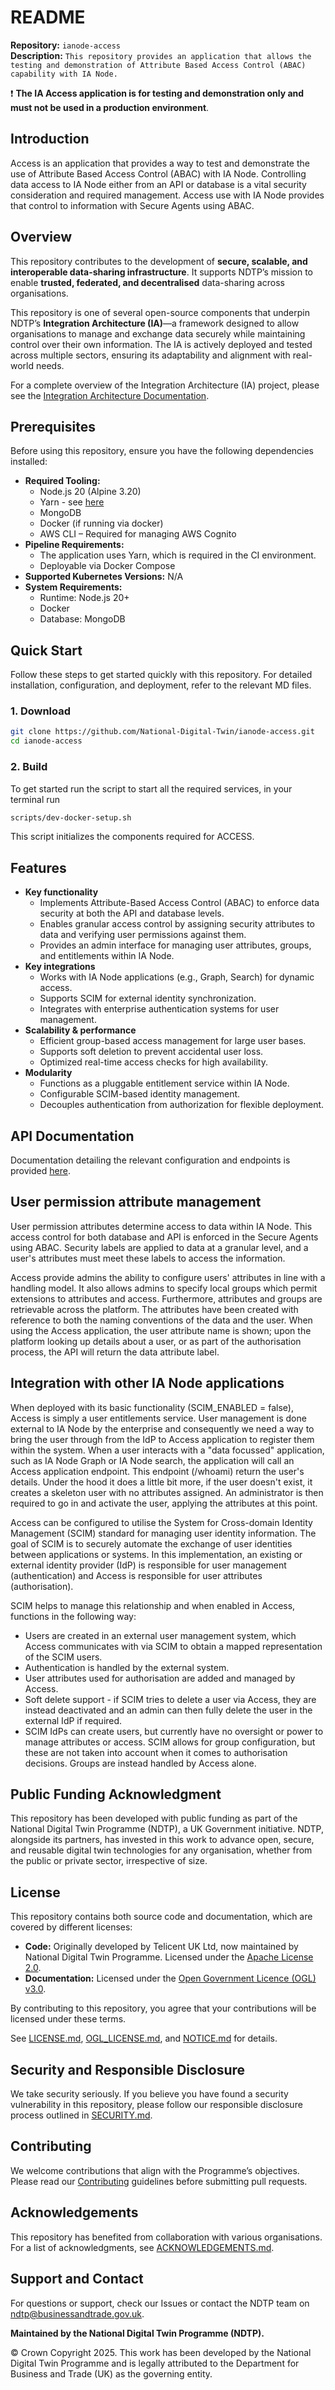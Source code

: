 # README

**Repository:** `ianode-access`   
**Description:** `This repository provides an application that allows the testing and demonstration of Attribute Based Access Control (ABAC) capability with IA Node.`

<!-- SPDX-License-Identifier: Apache-2.0 AND OGL-UK-3.0 -->

❗️ **The IA Access application is for testing and demonstration only and must not be used in a production environment**.

## Introduction
Access is an application that provides a way to test and demonstrate the use of Attribute Based Access Control (ABAC) with IA Node. Controlling data access to IA Node either from an API or database is a vital security consideration and required management. Access use with IA Node provides that control to information with Secure Agents using ABAC.

## Overview
This repository contributes to the development of **secure, scalable, and interoperable data-sharing infrastructure**. It supports NDTP’s mission to enable **trusted, federated, and decentralised** data-sharing across organisations.

This repository is one of several open-source components that underpin NDTP’s **Integration Architecture (IA)**—a framework designed to allow organisations to manage and exchange data securely while maintaining control over their own information. The IA is actively deployed and tested across multiple sectors, ensuring its adaptability and alignment with real-world needs.

For a complete overview of the Integration Architecture (IA) project, please see the [Integration Architecture Documentation](https://github.com/National-Digital-Twin/integration-architecture-documentation).

## Prerequisites
Before using this repository, ensure you have the following dependencies installed:
- **Required Tooling:**
  - Node.js 20 (Alpine 3.20)
  - Yarn - see [here](development.md)
  - MongoDB
  - Docker (if running via docker)
  - AWS CLI – Required for managing AWS Cognito
- **Pipeline Requirements:**
  - The application uses Yarn, which is required in the CI environment.
  - Deployable via Docker Compose
- **Supported Kubernetes Versions:** N/A
- **System Requirements:**
  - Runtime: Node.js 20+ 
  - Docker
  - Database: MongoDB

## Quick Start
Follow these steps to get started quickly with this repository. For detailed installation, configuration, and deployment, refer to the relevant MD files.

### 1. Download
```sh  
git clone https://github.com/National-Digital-Twin/ianode-access.git
cd ianode-access
```
### 2. Build
To get started run the script to start all the required services, in your terminal run

```sh
scripts/dev-docker-setup.sh
```
This script initializes the components required for ACCESS.

## Features
- **Key functionality**
  - Implements Attribute-Based Access Control (ABAC) to enforce data security at both the API and database levels. 
  - Enables granular access control by assigning security attributes to data and verifying user permissions against them. 
  - Provides an admin interface for managing user attributes, groups, and entitlements within IA Node.
- **Key integrations**
  - Works with IA Node applications (e.g., Graph, Search) for dynamic access. 
  - Supports SCIM for external identity synchronization. 
  - Integrates with enterprise authentication systems for user management.
- **Scalability & performance**
  - Efficient group-based access management for large user bases. 
  - Supports soft deletion to prevent accidental user loss. 
  - Optimized real-time access checks for high availability.
- **Modularity**
  - Functions as a pluggable entitlement service within IA Node. 
  - Configurable SCIM-based identity management. 
  - Decouples authentication from authorization for flexible deployment.

## API Documentation
Documentation detailing the relevant configuration and endpoints is provided [here](docs/api.md).

## User permission attribute management
User permission attributes determine access to data within IA Node. This
access control for both database and API is enforced in the Secure Agents using
ABAC. Security labels are applied to data at a granular level, and a user's
attributes must meet these labels to access the information.

Access provide admins the ability to configure users' attributes in line with a
handling model. It also allows admins to specify local groups which permit
extensions to attributes and access. Furthermore, attributes and groups are
retrievable across the platform. The attributes have been created with
reference to both the naming conventions of the data and the user. When using
the Access application, the user attribute name is shown; upon the platform
looking up details about a user, or as part of the authorisation process, the
API will return the data attribute label.

## Integration with other IA Node applications
When deployed with its basic functionality (SCIM_ENABLED = false), Access is simply
a user entitlements service. User management is done external to IA Node by the
enterprise and consequently we need a way to bring the user through from the IdP
to Access application to register them within the system. When a user interacts with a "data
focussed" application, such as IA Node Graph or IA Node search, the application
will call an Access application endpoint. This endpoint (/whoami) return the user's details.
Under the hood it does a little bit more, if the user doesn't exist, it creates
a skeleton user with no attributes assigned. An administrator is then required
to go in and activate the user, applying the attributes at this point.

Access can be configured to utilise the System for Cross-domain Identity
Management (SCIM) standard for managing user identity information. The goal of
SCIM is to securely automate the exchange of user identities between
applications or systems. In this implementation, an existing or external
identity provider (IdP) is responsible for user management (authentication) and
Access is responsible for user attributes (authorisation).

SCIM helps to manage this relationship and when enabled in Access, functions in
the following way:

- Users are created in an external user management system, which Access
  communicates with via SCIM to obtain a mapped representation of the SCIM users.
- Authentication is handled by the external system.
- User attributes used for authorisation are added and managed by Access.
- Soft delete support - if SCIM tries to delete a user via Access, they are
  instead deactivated and an admin can then fully delete the user in the
  external IdP if required.
- SCIM IdPs can create users, but currently have no oversight or power to
  manage attributes or access. SCIM allows for group configuration, but these
  are not taken into account when it comes to authorisation decisions. Groups
  are instead handled by Access alone.

## Public Funding Acknowledgment
This repository has been developed with public funding as part of the National Digital Twin Programme (NDTP), a UK Government initiative. NDTP, alongside its partners, has invested in this work to advance open, secure, and reusable digital twin technologies for any organisation, whether from the public or private sector, irrespective of size.

## License
This repository contains both source code and documentation, which are covered by different licenses:
- **Code:** Originally developed by Telicent UK Ltd, now maintained by National Digital Twin Programme. Licensed under the [Apache License 2.0](LICENSE.md).
- **Documentation:** Licensed under the [Open Government Licence (OGL) v3.0](OGL_LICENSE.md).

By contributing to this repository, you agree that your contributions will be licensed under these terms.

See [LICENSE.md](LICENSE.md), [OGL_LICENSE.md](OGL_LICENSE.md), and [NOTICE.md](NOTICE.md) for details.

## Security and Responsible Disclosure
We take security seriously. If you believe you have found a security vulnerability in this repository, please follow our responsible disclosure process outlined in [SECURITY.md](SECURITY.md).

## Contributing
We welcome contributions that align with the Programme’s objectives. Please read our [Contributing](CONTRIBUTING.md) guidelines before submitting pull requests.

## Acknowledgements
This repository has benefited from collaboration with various organisations. For a list of acknowledgments, see [ACKNOWLEDGEMENTS.md](ACKNOWLEDGEMENTS.md).

## Support and Contact
For questions or support, check our Issues or contact the NDTP team on ndtp@businessandtrade.gov.uk.

**Maintained by the National Digital Twin Programme (NDTP).**

© Crown Copyright 2025. This work has been developed by the National Digital Twin Programme and is legally attributed to the Department for Business and Trade (UK) as the governing entity.
